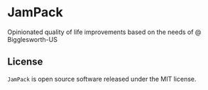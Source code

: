 # JamPack

Opinionated quality of life improvements based on the needs of <The Jam> @ Bigglesworth-US

## License

`JamPack` is open source software released under the MIT license.
